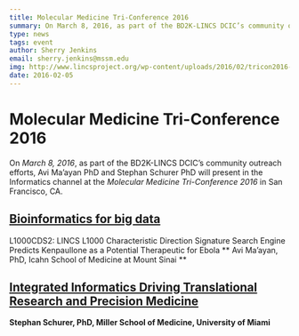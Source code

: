 ```yaml
---
title: Molecular Medicine Tri-Conference 2016
summary: On March 8, 2016, as part of the BD2K-LINCS DCIC’s community outreach efforts, Avi Ma’ayan PhD and Stephan Schurer PhD will present in the Informatics channel at the Molecular Medicine Tri-Conference 2016 in San Francisco, CA.
type: news
tags: event
author: Sherry Jenkins
email: sherry.jenkins@mssm.edu
img: http://www.lincsproject.org/wp-content/uploads/2016/02/tricon2016-300x78.png
date: 2016-02-05
---
```


# Molecular Medicine Tri-Conference 2016
On *March 8, 2016*, as part of the BD2K-LINCS DCIC’s community outreach efforts, Avi Ma’ayan PhD and Stephan Schurer PhD will present in the Informatics channel at the *Molecular Medicine Tri-Conference 2016* in San Francisco, CA.

[](http://www.lincsproject.org/wp-content/uploads/2016/02/tricon2016-300x78.png)

## [Bioinformatics for big data](http://www.triconference.com/Bioinformatics-Big-Data/)
L1000CDS2: LINCS L1000 Characteristic Direction Signature Search Engine Predicts Kenpaullone as a Potential Therapeutic for Ebola
** Avi Ma’ayan, PhD, Icahn School of Medicine at Mount Sinai **

## [Integrated Informatics Driving Translational Research and Precision Medicine](http://www.triconference.com/Integrated-Pharma-Informatics/)
**Stephan Schurer, PhD, Miller School of Medicine, University of Miami**

